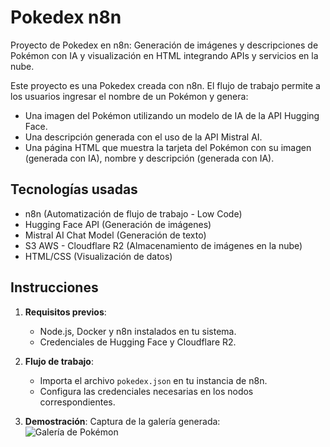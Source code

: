 # Pokedex n8n
Proyecto de Pokedex en n8n: Generación de imágenes y descripciones de Pokémon con IA y visualización en HTML integrando APIs y servicios en la nube.

Este proyecto es una Pokedex creada con n8n. El flujo de trabajo permite a los usuarios ingresar el nombre de un Pokémon y genera:

- Una imagen del Pokémon utilizando un modelo de IA de la API Hugging Face.
- Una descripción generada con el uso de la API Mistral AI.
- Una página HTML que muestra la tarjeta del Pokémon con su imagen (generada con IA), nombre y descripción (generada con IA).

## Tecnologías usadas
- n8n (Automatización de flujo de trabajo - Low Code)
- Hugging Face API (Generación de imágenes)
- Mistral AI Chat Model (Generación de texto)
- S3 AWS - Cloudflare R2 (Almacenamiento de imágenes en la nube)
- HTML/CSS (Visualización de datos)

## Instrucciones
1. **Requisitos previos**:
   - Node.js, Docker y n8n instalados en tu sistema.
   - Credenciales de Hugging Face y Cloudflare R2.

2. **Flujo de trabajo**:
   - Importa el archivo `pokedex.json` en tu instancia de n8n.
   - Configura las credenciales necesarias en los nodos correspondientes.

3. **Demostración**:
   Captura de la galería generada:  
   ![Galería de Pokémon](assets/screenshots/pokedex-preview.png)
